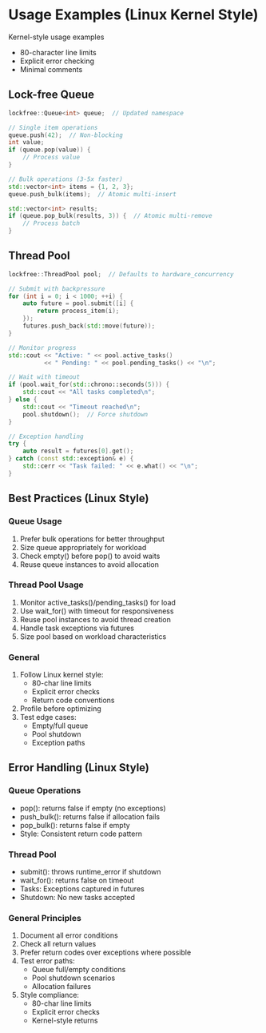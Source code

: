 # Usage Examples (Linux Kernel Style)


Kernel-style usage examples
- 80-character line limits
- Explicit error checking
- Minimal comments


## Lock-free Queue
```cpp
lockfree::Queue<int> queue;  // Updated namespace

// Single item operations
queue.push(42);  // Non-blocking
int value;
if (queue.pop(value)) {
    // Process value
}

// Bulk operations (3-5x faster)
std::vector<int> items = {1, 2, 3};
queue.push_bulk(items);  // Atomic multi-insert

std::vector<int> results;
if (queue.pop_bulk(results, 3)) {  // Atomic multi-remove
    // Process batch
}
```

## Thread Pool
```cpp
lockfree::ThreadPool pool;  // Defaults to hardware_concurrency

// Submit with backpressure
for (int i = 0; i < 1000; ++i) {
    auto future = pool.submit([i] {
        return process_item(i); 
    });
    futures.push_back(std::move(future));
}

// Monitor progress
std::cout << "Active: " << pool.active_tasks() 
          << " Pending: " << pool.pending_tasks() << "\n";

// Wait with timeout
if (pool.wait_for(std::chrono::seconds(5))) {
    std::cout << "All tasks completed\n";
} else {
    std::cout << "Timeout reached\n";
    pool.shutdown();  // Force shutdown
}

// Exception handling
try {
    auto result = futures[0].get();
} catch (const std::exception& e) {
    std::cerr << "Task failed: " << e.what() << "\n";
}
```

## Best Practices (Linux Style)

### Queue Usage
1. Prefer bulk operations for better throughput
2. Size queue appropriately for workload
3. Check empty() before pop() to avoid waits
4. Reuse queue instances to avoid allocation

### Thread Pool Usage  
1. Monitor active_tasks()/pending_tasks() for load
2. Use wait_for() with timeout for responsiveness
3. Reuse pool instances to avoid thread creation
4. Handle task exceptions via futures
5. Size pool based on workload characteristics

### General
1. Follow Linux kernel style:
   - 80-char line limits
   - Explicit error checks
   - Return code conventions
2. Profile before optimizing
3. Test edge cases:
   - Empty/full queue
   - Pool shutdown
   - Exception paths

## Error Handling (Linux Style)

### Queue Operations
- pop(): returns false if empty (no exceptions)
- push_bulk(): returns false if allocation fails
- pop_bulk(): returns false if empty
- Style: Consistent return code pattern

### Thread Pool
- submit(): throws runtime_error if shutdown
- wait_for(): returns false on timeout
- Tasks: Exceptions captured in futures
- Shutdown: No new tasks accepted

### General Principles
1. Document all error conditions
2. Check all return values
3. Prefer return codes over exceptions where possible
4. Test error paths:
   - Queue full/empty conditions
   - Pool shutdown scenarios
   - Allocation failures
5. Style compliance:
   - 80-char line limits
   - Explicit error checks
   - Kernel-style returns
